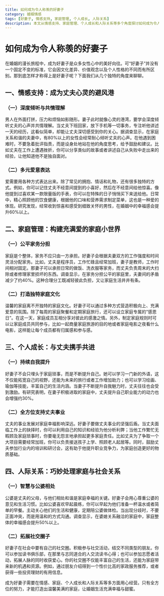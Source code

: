 ```yaml
---
title: 如何成为令人称羡的好妻子
category: 婚姻情感
tags: [好妻子, 情感支持, 家庭管理, 个人成长, 人际关系]
description: 本文从情感支持、家庭管理、个人成长和人际关系等多个角度探讨如何成为令人称羡的好妻子，为女性在婚姻生活中的角色提供了实用的指导和深刻的见解。
---
```


# 如何成为令人称羡的好妻子

在婚姻的漫长旅程中，成为好妻子是众多女性心中的美好向往。可“好妻子”并没有一个固定不变的标准，它会因文化差异、价值观念以及个人性格的不同而有所区别。那到底怎样才称得上是好妻子呢？下面我们从几个独特的角度来聊聊。

## 一、情感支持：成为丈夫心灵的避风港

### （一）深度倾听与共情理解
男人在外面打拼，压力和烦恼如影随形。妻子此时就像心灵的港湾，要学会深度倾听丈夫的心声并共情理解。当丈夫下班回家，放下手机等一切事务，专注听他讲述一天的经历，这看似简单，却能让丈夫深切感受到你的关心。据调查显示，在家庭关系和谐的夫妻中，有80%以上的女性会经常耐心倾听丈夫的心声。在他遇到困难时，不要急着批评指责，而是设身处地站在他的角度思考，给予鼓励和建议。比如丈夫在工作上遭遇挫折，你可以分享类似的故事或者讲述自己从失败中走出来的经验，让他知道他不是独自面对。

### （二）多元爱意表达
爱需要用各种方式表达出来。除了常见的拥抱、情话和礼物，还有很多独特的方式。例如，你可以记住丈夫不经意间提到的小喜好，然后在不经意间给他惊喜。像他提到过喜欢某一款限量版的手表，你可以在特殊的日子悄悄买下来送给他。日常中，精心照顾他的饮食健康，根据他的口味和营养需求制定菜单，这也是一种爱的体现。研究发现，经常收到惊喜和感受到细致关怀的男性，在婚姻中的幸福感会提升60%以上。

## 二、家庭管理：构建充满爱的家庭小世界

### （一）公平家务分担
家庭是个整体，家务不应只由一方承担。好妻子会根据夫妻双方的工作强度和时间灵活分配家务。比如，丈夫是程序员，工作忙碌且经常加班，妻子是教师，工作时间相对固定。那妻子可以承担日常的做饭、洗衣服等家务，而丈夫负责周末的大扫除或者修理家里损坏的东西。调查显示，在家务分担公平的家庭里，夫妻间的矛盾减少了约40%。这种合理分工既减轻彼此负担，又让家庭生活井井有条。

### （二）打造独特家庭文化
温馨的家庭离不开独特的家庭文化。好妻子可以通过多种方式营造积极向上、充满爱意的氛围。除了每周的家庭聚餐和定期家庭旅行，还可以设立家庭专属的“感恩日”。在这一天，家庭成员互相分享对彼此的感激之情。另外，制定家庭规则时可以让家庭成员共同参与，比如一起商量家庭旅游的目的地或者家庭电影之夜看什么电影，这样能让每个成员都有归属感和参与感。

## 三、个人成长：与丈夫携手共进

### （一）持续自我提升
好妻子不会只埋头于家庭琐事，而是不断提升自己。她可以学习一门新的外语，这不仅能拓宽自己的视野，还能为未来的旅行或者工作增加助力；也可以学习绘画、瑜伽等技能，丰富自己的生活内涵。当妻子不断提升自我魅力时，丈夫往往也会受到激励。有研究表明，在妻子积极进取的家庭中，丈夫提升自己职业能力的动力也会增强约30%。

### （二）全方位支持丈夫事业
丈夫的事业发展对家庭幸福影响深远。好妻子要做丈夫事业的坚强后盾。当丈夫面临工作上的抉择时，你可以利用自己的知识和经验为他分析利弊；当他工作繁忙无暇顾及家庭琐事时，你要毫无怨言地承担起更多家庭责任。比如丈夫为了争取一个大项目需要经常加班，你可以负责接送孩子上学、照顾老人起居等。同时，鼓励丈夫参加行业内的培训和研讨会，这有助于他提升职业竞争力，为家庭创造更好的物质基础。

## 四、人际关系：巧妙处理家庭与社会关系

### （一）智慧与公婆相处
公婆是丈夫的父母，与他们相处和谐是家庭幸福的关键。好妻子会用心尊重公婆的意见和生活习惯。比如公婆喜欢早起晨练，你可以早起为他们准备一杯温水或者简单的早餐。主动关心他们的生活和健康，定期陪公婆做体检。当出现分歧时，不要正面冲突，而是用温和的方式沟通。调查显示，在婆媳关系融洽的家庭中，家庭整体的幸福感会提升50%以上。

### （二）拓展社交圈子
好妻子在社会中要有自己的社交圈。积极参与社交活动，结交不同类型的朋友。你可以参加读书俱乐部，在那里与志同道合的人交流读书心得；也可以参加志愿者活动，拓展人脉的同时收获爱心。你的社交圈不仅能丰富自己的生活，还能为家庭带来新的机遇和资源。例如，通过朋友介绍得到一个性价比高的家政服务推荐，或者获得一些投资理财的有用信息。

成为好妻子需要在情感、家庭、个人成长和人际关系等多方面用心经营。只有全方位的努力，才能打造出温馨美满的家庭，让婚姻生活充满幸福与甜蜜。